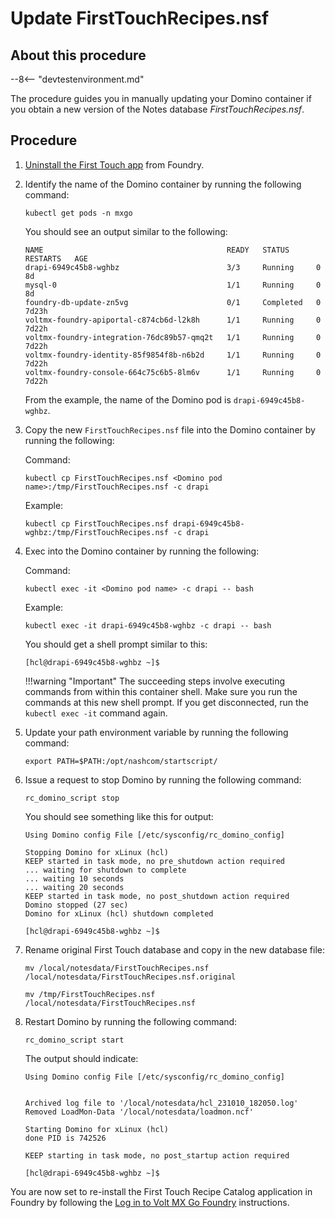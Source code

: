 # Update FirstTouchRecipes.nsf 

## About this procedure 

--8<-- "devtestenvironment.md"

The procedure guides you in manually updating your Domino container if you obtain a new version of the Notes database *FirstTouchRecipes.nsf*.

## Procedure

1. [Uninstall the First Touch app](uninstallfirsttouch.md) from Foundry. 
2. Identify the name of the Domino container by running the following command:

    ```
    kubectl get pods -n mxgo
    ```

    You should see an output similar to the following:

    ```{ .yaml .no-copy }
    NAME                                         READY   STATUS      RESTARTS   AGE
    drapi-6949c45b8-wghbz                        3/3     Running     0          8d
    mysql-0                                      1/1     Running     0          8d
    foundry-db-update-zn5vg                      0/1     Completed   0          7d23h
    voltmx-foundry-apiportal-c874cb6d-l2k8h      1/1     Running     0          7d22h
    voltmx-foundry-integration-76dc89b57-qmq2t   1/1     Running     0          7d22h
    voltmx-foundry-identity-85f9854f8b-n6b2d     1/1     Running     0          7d22h
    voltmx-foundry-console-664c75c6b5-8lm6v      1/1     Running     0          7d22h
    ```

    From the example, the name of the Domino pod is `drapi-6949c45b8-wghbz`.

3.  Copy the new `FirstTouchRecipes.nsf` file into the Domino container by running the following:   
    
    Command:

    ```
    kubectl cp FirstTouchRecipes.nsf <Domino pod name>:/tmp/FirstTouchRecipes.nsf -c drapi
    ```

    Example:

    ```{ .yaml .no-copy }
    kubectl cp FirstTouchRecipes.nsf drapi-6949c45b8-wghbz:/tmp/FirstTouchRecipes.nsf -c drapi
    ```

4.  Exec into the Domino container by running the following:

    Command:

    ```
    kubectl exec -it <Domino pod name> -c drapi -- bash
    ```

    Example:

    ```{ .yaml .no-copy }
    kubectl exec -it drapi-6949c45b8-wghbz -c drapi -- bash
    ```

    You should get a shell prompt similar to this:

    ```{ .yaml .no-copy }
    [hcl@drapi-6949c45b8-wghbz ~]$
    ```
    
    !!!warning "Important"
        The succeeding steps involve executing commands from within this container shell. Make sure you run the commands at this new shell prompt. If you get disconnected, run the `kubectl exec -it` command again.

5.  Update your path environment variable by running the following command:

    ```
    export PATH=$PATH:/opt/nashcom/startscript/
    ```

6.  Issue a request to stop Domino by running the following command:

    ```
    rc_domino_script stop
    ```

    You should see something like this for output:

    ```{ .yaml .no-copy }
    Using Domino config File [/etc/sysconfig/rc_domino_config]

    Stopping Domino for xLinux (hcl)
    KEEP started in task mode, no pre_shutdown action required
    ... waiting for shutdown to complete
    ... waiting 10 seconds
    ... waiting 20 seconds
    KEEP started in task mode, no post_shutdown action required
    Domino stopped (27 sec)
    Domino for xLinux (hcl) shutdown completed

    [hcl@drapi-6949c45b8-wghbz ~]$
    ```

7.  Rename original First Touch database and copy in the new database file:

    ```
    mv /local/notesdata/FirstTouchRecipes.nsf  /local/notesdata/FirstTouchRecipes.nsf.original
    ```
    ```
    mv /tmp/FirstTouchRecipes.nsf  /local/notesdata/FirstTouchRecipes.nsf
    ```

8.  Restart Domino by running the following command:
    
    ```
    rc_domino_script start
    ```
    
    The output should indicate:

    ```{ .yaml .no-copy }
    Using Domino config File [/etc/sysconfig/rc_domino_config]


    Archived log file to '/local/notesdata/hcl_231010_182050.log'
    Removed LoadMon-Data '/local/notesdata/loadmon.ncf'

    Starting Domino for xLinux (hcl)
    done PID is 742526

    KEEP starting in task mode, no post_startup action required

    [hcl@drapi-6949c45b8-wghbz ~]$
    ```

You are now set to re-install the First Touch Recipe Catalog application in Foundry by following the [Log in to Volt MX Go Foundry](../tutorials/firsttouch.md#log-in-to-volt-mx-go-foundry) instructions. 
